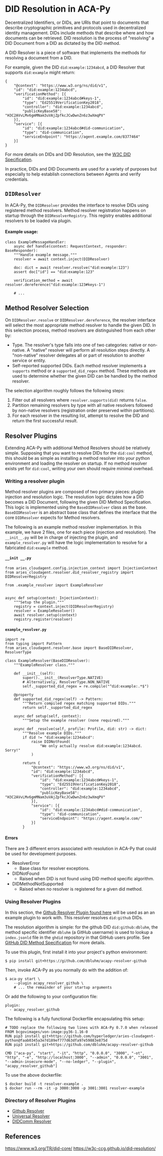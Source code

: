 # DID Resolution in ACA-Py
Decentralized Identifiers, or DIDs, are URIs that point to documents that describe cryptographic primitives and protocols used in decentralized identity management. DIDs include methods that describe where and how documents can be retrieved. DID resolution is the process of "resolving" a DID Document from a DID as dictated by the DID method.

A DID Resolver is a piece of software that implements the methods for resolving a document from a DID.

For example, given the DID `did:example:1234abcd`, a DID Resolver that supports `did:example` might return:

```json=
{
	"@context": "https://www.w3.org/ns/did/v1",
	"id": "did:example:1234abcd",
	"verificationMethod": [{
		"id": "did:example:1234abcd#keys-1",
		"type": "Ed25519VerificationKey2018",
		"controller": "did:example:1234abcd",
		"publicKeyBase58": "H3C2AVvLMv6gmMNam3uVAjZpfkcJCwDwnZn6z3wXmqPV"
	}],
	"service": [{
		"id": "did:example:1234abcd#did-communication",
		"type": "did-communication",
		"serviceEndpoint": "https://agent.example.com/8377464"
	}]
}
```

For more details on DIDs and DID Resolution, see the [W3C DID Specification](https://www.w3.org/TR/did-core/).

In practice, DIDs and DID Documents are used for a variety of purposes but especially to help establish connections between Agents and verify credentials.

## `DIDResolver`

In ACA-Py, the `DIDResolver` provides the interface to resolve DIDs using registered method resolvers. Method resolver registration happens on startup through the `DIDResolverRegistry`. This registry enables additional resolvers to be loaded via plugin.

#### Example usage:
```python=
class ExampleMessageHandler:
    async def handle(context: RequestContext, responder: BaseResponder):
    """Handle example message."""
    resolver = await context.inject(DIDResolver)

    doc: dict = await resolver.resolve("did:example:123")
    assert doc["id"] == "did:example:123"
    
    verification_method = await resolver.dereference("did:example:123#keys-1")
    
    # ...
```

## Method Resolver Selection

On `DIDResolver.resolve` or `DIDResolver.dereference`, the resolver interface will select the most appropriate method resolver to handle the given DID. In this selection process, method resolvers are distinguished from each other by:

- Type. The resolver's type falls into one of two categories: native or non-native. A "native" resolver will perform all resolution steps directly. A "non-native" resolver delegates all or part of resolution to another service or entity.
- Self-reported supported DIDs. Each method resolver implements a `supports` method or a `supported_did_regex` method. These methods are used to determine whether the given DID can be handled by the method resolver.

The selection algorithm roughly follows the following steps:

1. Filter out all resolvers where `resolver.supports(did)` returns `false`.
2. Partition remaining resolvers by type with all native resolvers followed by non-native resolvers (registration order preserved within partitions).
3. For each resolver in the resulting list, attempt to resolve the DID and return the first successful result.

## Resolver Plugins

Extending ACA-Py with additional Method Resolvers should be relatively simple. Supposing that you want to resolve DIDs for the `did:cool` method, this should be as simple as installing a method resolver into your python environment and loading the resolver on startup. If no method resolver exists yet for `did:cool`, writing your own should require minimal overhead.

### Writing a resolver plugin

Method resolver plugins are composed of two primary pieces: plugin injection and resolution logic. The resolution logic dictates how a DID becomes a DID Document, following the given DID Method Specification. This logic is implemented using the `BaseDIDResolver` class as the base. `BaseDIDResolver` is an abstract base class that defines the interface that the core `DIDResolver` expects for Method resolvers.

The following is an example method resolver implementation. In this example, we have 2 files, one for each piece (injection and resolution). The `__init__.py` will be in charge of injecting the plugin, and `example_resolver.py` will have the logic implementation to resolve for a fabricated `did:example` method.

#### `__init __.py`

```python=
from aries_cloudagent.config.injection_context import InjectionContext
from aries_cloudagent.resolver.did_resolver_registry import DIDResolverRegistry

from .example_resolver import ExampleResolver


async def setup(context: InjectionContext):
    """Setup the plugin."""
    registry = context.inject(DIDResolverRegistry)
    resolver = ExampleResolver()
    await resolver.setup(context)
    registry.register(resolver)
```

#### `example_resolver.py`
```python=
import re
from typing import Pattern
from aries_cloudagent.resolver.base import BaseDIDResolver, ResolverType

class ExampleResolver(BaseDIDResolver):
    """ExampleResolver class."""

    def __init__(self):
        super().__init__(ResolverType.NATIVE)
        # Alternatively, ResolverType.NON_NATIVE
        self._supported_did_regex = re.compile("^did:example:.*$")

    @property
    def supported_did_regex(self) -> Pattern:
        """Return compiled regex matching supported DIDs."""
        return self._supported_did_regex

    async def setup(self, context):
        """Setup the example resolver (none required)."""

    async def _resolve(self, profile: Profile, did: str) -> dict:
        """Resolve example DIDs."""
        if did != "did:example:1234abcd":
            raise DIDNotFound(
                "We only actually resolve did:example:1234abcd. Sorry!"
            )

        return {
            "@context": "https://www.w3.org/ns/did/v1",
            "id": "did:example:1234abcd",
            "verificationMethod": [{
                "id": "did:example:1234abcd#keys-1",
                "type": "Ed25519VerificationKey2018",
                "controller": "did:example:1234abcd",
                "publicKeyBase58": "H3C2AVvLMv6gmMNam3uVAjZpfkcJCwDwnZn6z3wXmqPV"
            }],
            "service": [{
                "id": "did:example:1234abcd#did-communication",
                "type": "did-communication",
                "serviceEndpoint": "https://agent.example.com/"
            }]
        }
```

#### Errors
There are 3 different errors associated with resolution in ACA-Py that could be used for development purposes.

- ResolverError
    - Base class for resolver exceptions.
- DIDNotFound
    - Raised when DID is not found using DID method specific algorithm.
- DIDMethodNotSupported
    - Raised when no resolver is registered for a given did method.

### Using Resolver Plugins

In this section, the [Github Resolver Plugin found here](https://github.com/dbluhm/acapy-resolver-github) will be used as an an example plugin to work with. This resolver resolves `did:github` DIDs. 

The resolution algorithm is simple: for the github DID `did:github:dbluhm`, the method specific identifier `dbluhm` (a GitHub username) is used to lookup a `index.jsonld` file in the `ghdid` repository in that GitHub users profile. See [GitHub DID Method Specification](http://docs.github-did.com/did-method-spec/) for more details.

To use this plugin, first install it into your project's python environment:

```shell
$ pip install git+https://github.com/dbluhm/acapy-resolver-github
```

Then, invoke ACA-Py as you normally do with the addition of:

```shell
$ aca-py start \
    --plugin acapy_resolver_github \
    # ... the remainder of your startup arguments
```

Or add the following to your configuration file:
```yaml=
plugin:
  - acapy_resolver_github
```

The following is a fully functional Dockerfile encapsulating this setup:

```dockerfile=
# TODO replace the following two lines with ACA-Py 0.7.0 when released
FROM bcgovimages/von-image:py36-1.16-0
RUN pip3 install git+https://github.com/hyperledger/aries-cloudagent-python@faab0345a3e7d189ef777d63dfa97e59883e875d
RUN pip3 install git+https://github.com/dbluhm/acapy-resolver-github

CMD ["aca-py", "start", "-it", "http", "0.0.0.0", "3000", "-ot", "http", "-e", "http://localhost:3000", "--admin", "0.0.0.0", "3001", "--admin-insecure-mode", "--no-ledger", "--plugin", "acapy_resolver_github"]
```

To use the above dockerfile:
```shell
$ docker build -t resolver-example .
$ docker run --rm -it -p 3000:3000 -p 3001:3001 resolver-example
```

### Directory of Resolver Plugins
- [Github Resolver](https://github.com/dbluhm/acapy-resolver-github)
- [Universal Resolver](https://github.com/sicpa-dlab/acapy-resolver-universal)
- [DIDComm Resolver](https://github.com/sicpa-dlab/acapy-resolver-didcomm)

## References
https://www.w3.org/TR/did-core/
https://w3c-ccg.github.io/did-resolution/
